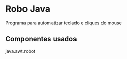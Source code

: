 # Robo Java
Programa para automatizar teclado e cliques do mouse
## Componentes usados
java.awt.robot
